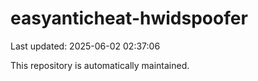 # easyanticheat-hwidspoofer

Last updated: 2025-06-02 02:37:06

This repository is automatically maintained.
